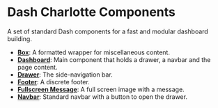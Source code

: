 # Dash Charlotte Components

A set of standard Dash components for a fast and modular dashboard building.

- [**Box**](box.py): A formatted wrapper for miscellaneous content.
- [**Dashboard**](dashboard.py): Main component that holds a drawer, a navbar and the page content.
- [**Drawer**](drawer.py): The side-navigation bar.
- [**Footer**](footer.py): A discrete footer.
- [**Fullscreen Message**](fullscreen_message.py): A full screen image with a message.
- [**Navbar**](navbar.py): Standard navbar with a button to open the drawer.
